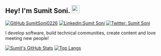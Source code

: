 ## Hey! I'm Sumit Soni. <img src="https://media.giphy.com/media/hvRJCLFzcasrR4ia7z/giphy.gif" width="25px">

[![GitHub SumitSoni0226](https://img.shields.io/github/followers/SumitSoni0226?label=follow&style=social)](https://github.com/SumitSoni0226)
[![Linkedin:Sumit Soni](https://img.shields.io/badge/-Sumit%20Soni-blue?style=flat-square&logo=Linkedin&logoColor=white&link=https://www.linkedin.com/in/sumitsoni/)](https://www.linkedin.com/in/sumitsoni0226/)
[![Twitter: Sumit Soni](https://img.shields.io/twitter/follow/_sumitsoni?style=social)](https://twitter.com/_SoniSumit)

I develop software, build technical communities, create content and love meeting new people!


[![Sumit's GitHub Stats](https://github-readme-stats.vercel.app/api?username=SumitSoni0226&hide=issues&count_private=true&show_icons=true&theme=calm)](https://github.com/SumitSoni0226/github-readme-stats)
[![Top Langs](https://github-readme-stats.vercel.app/api/top-langs/?username=SumitSoni0226&layout=compact&theme=calm)](https://github.com/SumitSoni0226/github-readme-stats)




<!--
**SumitSoni0226/SumitSoni0226** is a ✨ _special_ ✨ repository because its `README.md` (this file) appears on your GitHub profile.

Here are some ideas to get you started:

- 🔭 I’m currently working on ...
- 🌱 I’m currently learning ...
- 👯 I’m looking to collaborate on ...
- 🤔 I’m looking for help with ...
- 💬 Ask me about ...
- 📫 How to reach me: ...
- 😄 Pronouns: ...
- ⚡ Fun fact: ...
-->
